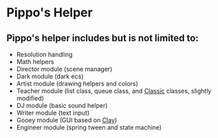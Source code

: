# Pippo's Helper
## Pippo's helper includes but is not limited to:
 * Resolution handling
 * Math helpers
 * Director module (scene manager)
 * Dark module (dark ecs)
 * Artist module (drawing helpers and colors)
 * Teacher module (list class, queue class, and [Classic](https://github.com/rxi/classic) classes, slightly modified)
 * DJ module (basic sound helper)
 * Writer module (text input)
 * Gooey module (GUI based on [Clay](https://github.com/nicbarker/clay))
 * Engineer module (spring tween and state machine)
